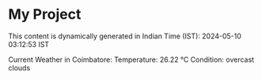 # My Project

This content is dynamically generated in Indian Time (IST): 2024-05-10 03:12:53 IST


Current Weather in Coimbatore:
Temperature: 26.22 °C
Condition: overcast clouds
